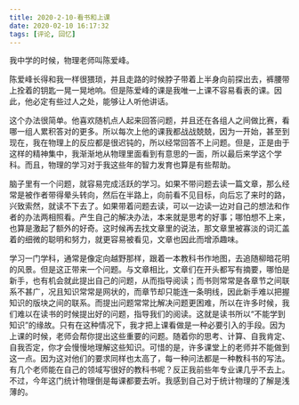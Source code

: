 ```yaml
---
title: 2020-2-10-看书和上课
date: 2020-02-10 16:17:32
tags: [评论, 回忆]
---
```


我中学的时候，物理老师叫陈爱峰。

<!--more-->

陈爱峰长得和我一样很猥琐，并且走路的时候脖子带着上半身向前探出去，裤腰带上拴着的钥匙一晃一晃地响。但是陈爱峰的课是我唯一上课不容易看表的课。因此，他必定有些过人之处，能够让人听他讲话。

这个办法很简单。他喜欢随机点人起来回答问题，并且还在各组人之间做比赛，看哪一组人累积答对的更多。所以每次上他的课我都战战兢兢，因为一开始，甚至到现在，我在物理上的反应都是很迟钝的，所以经常回答不上问题。但是，正是由于这样的精神集中，我渐渐地从物理里面看到有意思的一面，所以最后来学这个学科。而且，物理的学习对于我这些年的智力发育也算是有些帮助。

脑子里有一个问题，就容易完成活跃的学习。如果不带问题去读一篇文章，那么经常是被作者带得晕头转向，然后在半路上，向前看不见目标，向后忘了来时的路，兴致索然，就读不下去了。如果带着问题去读，可以一边读一边对自己的想法和作者的办法两相照看。产生自己的解决办法，本来就是思考的好事；哪怕想不上来，也算是激起了额外的好奇。这时候再去找文章里的说法，那文章里被寡淡的词汇盖着的细微的聪明和努力，就更容易被看见，文章也因此而增添趣味。

学习一门学科，通常是像定向越野那样，跟着一本教科书作地图，去追随柳暗花明的风景。但是这正带来一个问题。与文章相比，文章们在开头都写有摘要，哪怕是新手，也有机会就此提出自己的问题，从而指导阅读；而书则常常是各章节之间联系不甚广，况且知识常常是网状的，而章节却只能连一条明线，因此新手难以把握知识的版块之间的联系。而提出问题常常比解决问题更困难，所以在许多时候，我们难以在读书的时候提出好的问题，指导我们的阅读。这就是读书所以“不能学到知识”的缘故。只有在这种情况下，我才把上课看做是一种必要引入的手段。因为上课的时候，老师会帮你提出这些重要的问题。随着你的思考、计算、自我肯定、自我否定，你才会慢慢地理解这些知识。可惜的是，许多课堂上的老师并不能做到这一点。因为这对他们的要求同样也太高了，每一种问法都是一种教科书的写法。有几个老师能在自己的领域写很好的教科书呢？反正我前些年专业课几乎不去上。不过，今年这门统计物理倒是每课都要去听。我感到自己对于统计物理的了解是浅薄的。
